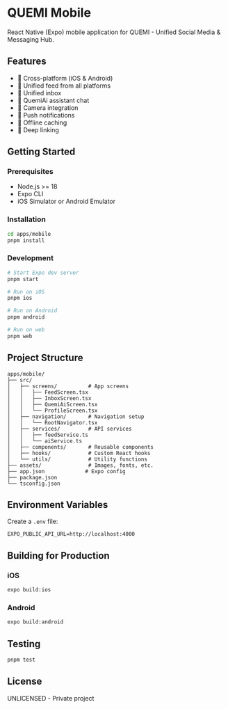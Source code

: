 # QUEMI Mobile

React Native (Expo) mobile application for QUEMI - Unified Social Media & Messaging Hub.

## Features

- 📱 Cross-platform (iOS & Android)
- 🔄 Unified feed from all platforms
- 💬 Unified inbox
- 🤖 QuemiAi assistant chat
- 📸 Camera integration
- 🔔 Push notifications
- 💾 Offline caching
- 🔗 Deep linking

## Getting Started

### Prerequisites

- Node.js >= 18
- Expo CLI
- iOS Simulator or Android Emulator

### Installation

```bash
cd apps/mobile
pnpm install
```

### Development

```bash
# Start Expo dev server
pnpm start

# Run on iOS
pnpm ios

# Run on Android
pnpm android

# Run on web
pnpm web
```

## Project Structure

```
apps/mobile/
├── src/
│   ├── screens/          # App screens
│   │   ├── FeedScreen.tsx
│   │   ├── InboxScreen.tsx
│   │   ├── QuemiAiScreen.tsx
│   │   └── ProfileScreen.tsx
│   ├── navigation/       # Navigation setup
│   │   └── RootNavigator.tsx
│   ├── services/         # API services
│   │   ├── feedService.ts
│   │   └── aiService.ts
│   ├── components/       # Reusable components
│   ├── hooks/            # Custom React hooks
│   └── utils/            # Utility functions
├── assets/               # Images, fonts, etc.
├── app.json             # Expo config
├── package.json
└── tsconfig.json
```

## Environment Variables

Create a `.env` file:

```env
EXPO_PUBLIC_API_URL=http://localhost:4000
```

## Building for Production

### iOS

```bash
expo build:ios
```

### Android

```bash
expo build:android
```

## Testing

```bash
pnpm test
```

## License

UNLICENSED - Private project
